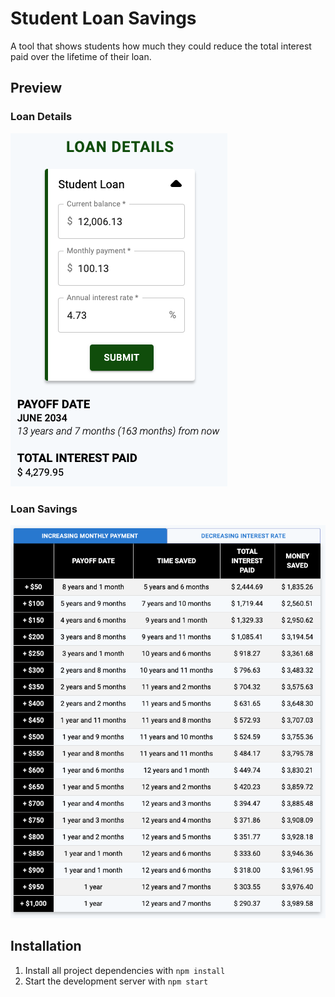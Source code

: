 # Student Loan Savings

A tool that shows students how much they could reduce the total interest paid over the lifetime of their loan.

## Preview

### Loan Details
![Loan Details](images-readme/loan-details.png)

### Loan Savings
![Loan Savings Page](images-readme/loan-savings.png)

## Installation
1. Install all project dependencies with `npm install`
2. Start the development server with `npm start`